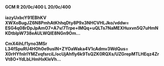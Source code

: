 #### GCM R 20/0c/400 L 20/0c/400
**iazyUxbcY91EBhKV**<br/>**XWXoBugJZ6N8PmhAtKhhqDty8P9x3NHCVHLJko/vddw=**<br/>**ESG4q08rDpJpAmO7+A7v/7Trpe+lMQq+uQLTs7NaMEXHuxvn5Q7uHmNKDtbIpW738eAULWQIE8NGn9Om...**<br/><br/>
**CmX4ihLf1yno3MSr**<br/>**L34fSpuRU4HOh0e9usIN+ZYOaWaka4V1cAdmv3WdQus=**<br/>**X0rHYfnlrlYMZvqfsrciL/ocUjAhfIy6k9TsQZK0RQXs/UZGrepMTLHEqz4ZrVt8O+YdLbLHmHxKIeVh...**